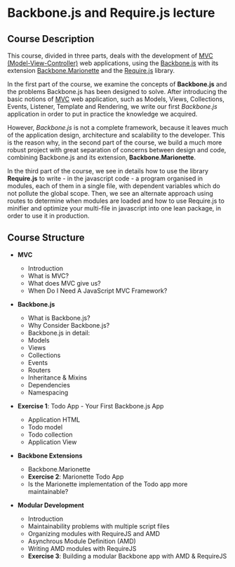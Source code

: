 Backbone.js and Require.js lecture
============================

## Course Description

This course, divided in three parts, deals with the development of 
[MVC (Model-View-Controller)](http://en.wikipedia.org/wiki/Model%E2%80%93view%E2%80%93controller) 
web applications, 
using the [Backbone.js](http://backbonejs.org/) with its extension 
[Backbone.Marionette](http://marionettejs.com/) and the 
[Require.js](http://requirejs.org/) library.

In the first part of the course, 
we examine the concepts of **Backbone.js** and the problems Backbone.js has been designed to solve. 
After introducing the basic notions of [MVC](http://en.wikipedia.org/wiki/Model%E2%80%93view%E2%80%93controller) 
web application, such as Models, Views, Collections, 
Events, Listener, Template and Rendering, we write our first *Backbone.js* 
application in order to put in practice the knowledge we acquired. 

However, *Backbone.js* is not a complete framework, 
because it leaves much of the application design, architecture and scalability to the developer.
This is the reason why, 
in the second part of the course, 
we build a much more robust project with great separation of concerns between design and code, combining Backbone.js and its extension, **Backbone.Marionette**.

In the third part of the course, we see in details how to use the library **Require.js** to write - in the javascript code - 
a program organised in modules, each of them in a single file,
with dependent variables which do not pollute the global scope.
Then, we see an alternate approach using routes to determine when modules are loaded 
and how to use Require.js to minifier and optimize your multi-file in javascript into one lean package, in order to use it in production.

## Course Structure
- __MVC__
  - Introduction
  - What is MVC?
  - What does MVC give us?
  - When Do I Need A JavaScript MVC Framework?

- __Backbone.js__
  - What is Backbone.js?
  - Why Consider Backbone.js?
  - Backbone.js in detail:
  - Models
  - Views 
  - Collections
  - Events
  - Routers
  - Inheritance & Mixins
  - Dependencies
  - Namespacing 

- __Exercise 1__: Todo App - Your First Backbone.js App
  - Application HTML
  - Todo model
  - Todo collection
  - Application View

- __Backbone Extensions__
  - Backbone.Marionette
  - __Exercise 2__: Marionette Todo App
  - Is the Marionette implementation of the Todo app more maintainable?

- __Modular Development__
  - Introduction
  - Maintainability problems with multiple script files
  - Organizing modules with RequireJS and AMD
  - Asynchrous Module Definition (AMD) 
  - Writing AMD modules with RequireJS
  - __Exercise 3__: Building a modular Backbone app with AMD & RequireJS 





